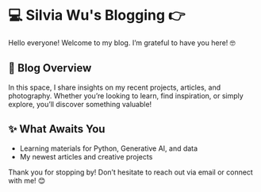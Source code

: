 # 💻 Silvia Wu's Blogging 👉

Hello everyone! Welcome to my blog. 
I’m grateful to have you here!  🤓 
      
## 🎡 Blog Overview 
In this space, I share insights on my recent projects, articles, and photography. 
Whether you’re looking to learn, find inspiration, or simply explore, you’ll discover something valuable!

## ✨ What Awaits You 
- Learning materials for Python, Generative AI, and data
- My newest articles and creative projects

Thank you for stopping by! 
Don’t hesitate to reach out via email or connect with me! 😊

